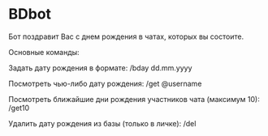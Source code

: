 # BDbot
Бот поздравит Вас с днем рождения в чатах, которых вы состоите.

Основные команды:

Задать дату рождения в формате:
/bday dd.mm.yyyy

Посмотреть чью-либо дату рождения:
/get @username

Посмотреть ближайшие дни рождения участников чата (максимум 10):
/get10

Удалить дату рождения из базы (только в личке):
/del
